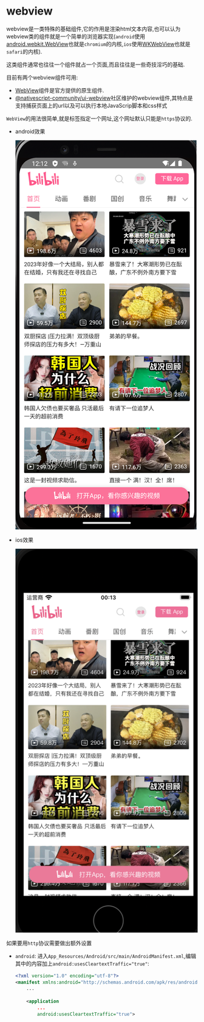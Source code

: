 # webview

webview是一类特殊的基础组件,它的作用是渲染html文本内容,也可以认为webview类的组件就是一个简单的浏览器实现(`android`使用[android.webkit.WebView](https://developer.android.com/reference/android/webkit/WebView)也就是`chromium`的内核,`ios`使用[WKWebView](https://developer.apple.com/documentation/webkit/wkwebview)也就是`safari`的内核).

这类组件通常也往往一个组件就占一个页面,而且往往是一些奇技淫巧的基础.

目前有两个webview组件可用:

+ [WebView](https://docs.nativescript.org/ui/web-view)组件是官方提供的原生组件.
+ [@nativescript-community/ui-webview](https://github.com/nativescript-community/ui-webview)社区维护的webview组件,其特点是支持捕获页面上的url以及可以执行本地JavaScrip脚本和css样式

`WebView`的用法很简单,就是标签指定一个网址,这个网址默认只能是`https`协议的.

+ android效果
  
    ![webview_anfroid](../../imgs/webview_android.png)
+ ios效果

    ![webview_ios](../../imgs/webview_ios.png)
    
如果要用`http`协议需要做出额外设置

+ `android`: 进入`App_Resources/Android/src/main/AndroidManifest.xml`,编辑其中的内容加上`android:usesCleartextTraffic="true"`:

    ```xml
    <?xml version="1.0" encoding="utf-8"?>
    <manifest xmlns:android="http://schemas.android.com/apk/res/android" package="__PACKAGE__">
        ...

        <application
            ...
            android:usesCleartextTraffic="true">

    ```